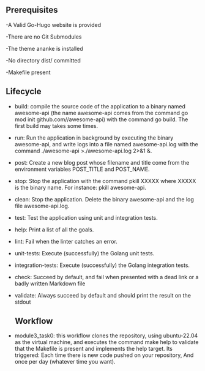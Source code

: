 ## Prerequisites

-A Valid Go-Hugo website is provided

-There are no Git Submodules

-The theme ananke is installed

-No directory dist/ committed

-Makefile present

## Lifecycle

- build: compile the source code of the application to a binary named awesome-api (the name awesome-api comes from the command go mod init github.com/<your github handle>/awesome-api) with the command go build. The first build may takes some times.

- run: Run the application in background by executing the binary awesome-api, and write logs into a file named awesome-api.log with the command ./awesome-api >./awesome-api.log 2>&1 &.

- post: Create a new blog post whose filename and title come from the environment variables POST_TITLE and POST_NAME.

- stop: Stop the application with the command pkill XXXXX where XXXXX is the binary name. For instance: pkill awesome-api.

- clean: Stop the application. Delete the binary awesome-api and the log file awesome-api.log.

- test: Test the application using unit and integration tests.

- help: Print a list of all the goals.

- lint: Fail when the linter catches an error.

- unit-tests: Execute (successfully) the Golang unit tests.

- integration-tests: Execute (successfully) the Golang integration tests.

- check: Succeed by default, and fail when presented with a dead link or a badly written Markdown file

- validate: Always succeed by default and should print the result on the stdout
  
  
  ## Workflow

- module3_task0: this workflow clones the repository, using ubuntu-22.04 as the virtual machine, and executes the command make help to validate that the Makefile is present and implements the help target. Its triggered:
    Each time there is new code pushed on your repository,
    And once per day (whatever time you want).
